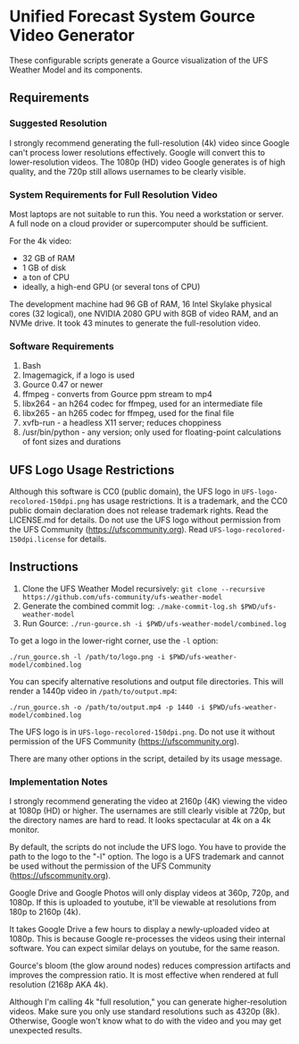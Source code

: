 Unified Forecast System Gource Video Generator
==============================================

These configurable scripts generate a Gource visualization of the UFS
Weather Model and its components.

## Requirements

### Suggested Resolution

I strongly recommend generating the full-resolution (4k) video
since Google can't process lower resolutions effectively. Google will
convert this to lower-resolution videos. The 1080p (HD) video
Google generates is of high quality, and the 720p still allows usernames
to be clearly visible.

### System Requirements for Full Resolution Video

Most laptops are not suitable to run this. You need a workstation or
server. A full node on a cloud provider or supercomputer should be
sufficient.

For the 4k video:

- 32 GB of RAM
- 1 GB of disk
- a ton of CPU
- ideally, a high-end GPU (or several tons of CPU)

The development machine had 96 GB of RAM, 16 Intel Skylake physical
cores (32 logical), one NVIDIA 2080 GPU with 8GB of video RAM, and an
NVMe drive. It took 43 minutes to generate the full-resolution video.

### Software Requirements

1. Bash
2. Imagemagick, if a logo is used
3. Gource 0.47 or newer
4. ffmpeg - converts from Gource ppm stream to mp4
5. libx264 - an h264 codec for ffmpeg, used for an intermediate file
6. libx265 - an h265 codec for ffmpeg, used for the final file
7. xvfb-run - a headless X11 server; reduces choppiness
8. /usr/bin/python - any version; only used for floating-point calculations of font sizes and durations

## UFS Logo Usage Restrictions

Although this software is CC0 (public domain), the UFS logo
in `UFS-logo-recolored-150dpi.png` has usage restrictions. It is a
trademark, and the CC0 public domain declaration does not release
trademark rights. Read the LICENSE.md for details. Do not use the
UFS logo without permission from the UFS Community
(https://ufscommunity.org). Read `UFS-logo-recolored-150dpi.license`
for details.

## Instructions

1. Clone the UFS Weather Model recursively: `git clone --recursive https://github.com/ufs-community/ufs-weather-model`
2. Generate the combined commit log: `./make-commit-log.sh $PWD/ufs-weather-model`
3. Run Gource: `./run-gource.sh -i $PWD/ufs-weather-model/combined.log`

To get a logo in the lower-right corner, use the `-l` option:

```
./run_gource.sh -l /path/to/logo.png -i $PWD/ufs-weather-model/combined.log
```

You can specify alternative resolutions and output file
directories. This will render a 1440p video in `/path/to/output.mp4`:

```
./run_gource.sh -o /path/to/output.mp4 -p 1440 -i $PWD/ufs-weather-model/combined.log
```

The UFS logo is in `UFS-logo-recolored-150dpi.png`. Do not use it
without permission of the UFS Community (https://ufscommunity.org).

There are many other options in the script, detailed by its usage message.

### Implementation Notes

I strongly recommend generating the video at 2160p (4K) viewing the
video at 1080p (HD) or higher. The usernames are still clearly visible
at 720p, but the directory names are hard to read. It looks
spectacular at 4k on a 4k monitor.

By default, the scripts do not include the UFS logo. You have to
provide the path to the logo to the "-l" option. The logo is a UFS
trademark and cannot be used without the permission of the UFS
Community (https://ufscommunity.org).

Google Drive and Google Photos will only display videos at 360p, 720p,
and 1080p. If this is uploaded to youtube, it'll be viewable at
resolutions from 180p to 2160p (4k).

It takes Google Drive a few hours to display a newly-uploaded video at
1080p. This is because Google re-processes the videos using their
internal software. You can expect similar delays on youtube, for the
same reason.

Gource's bloom (the glow around nodes) reduces compression artifacts
and improves the compression ratio. It is most effective when rendered
at full resolution (2168p AKA 4k).

Although I'm calling 4k "full resolution," you can generate higher-resolution
videos. Make sure you only use standard resolutions such as 4320p (8k).
Otherwise, Google won't know what to do with the video and you may get
unexpected results.
